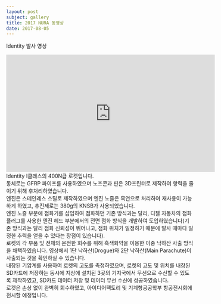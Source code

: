 ```yaml
---
layout: post
subject: gallery
title: 2017 NURA 동영상
date: 2017-08-05
---
```

Identity 발사 영상<br/>
<iframe width="560" height="315" src="https://www.youtube.com/embed/OLqPbJZj2Co" frameborder="0" allowfullscreen></iframe><br/>
Identity I클래스의 400N급 로켓입니다. <br/>
동체로는 GFRP 파이프를 사용하였으며 노즈콘과 핀은 3D프린터로 제작하여 항력을 줄이기 위해 후처리하였습니다. <br/>
엔진은 스테인레스 스틸로 제작하였으며 엔진 노즐은 흑연으로 처리하여 재사용이 가능하게 하였고, 추진제로는 380g의 KNSB가 사용되었습니다. <br/>
엔진 노즐 부분에 점화기를 삽입하여 점화하던 기존 방식과는 달리, 디젤 자동차의 점화 플러그를 사용한 엔진 헤드 부분에서의 전면 점화 방식을 개발하여 도입하였습니다(기존 방식과는 달리 점화 신뢰성이 뛰어나고, 점화 위치가 일정하기 때문에 발사 때마다 일정한 추력을 얻을 수 있다는 장점이 있습니다). <br/>
로켓의 각 부품 및 전체의 온전한 회수를 위해 흑색화약을 이용한 이중 낙하산 사출 방식을 채택하였습니다. 영상에서 1단 낙하산(Drogue)와 2단 낙하산(Main Parachute)이 사출되는 것을 확인하실 수 있습니다.<br/>
내장된 기압계를 사용하여 로켓의 고도를 측정하였으며, 로켓의 고도 및 위치를 내장된 SD카드에 저장하는 동시에 지상에 설치된 3곳의 기지국에서 무선으로 수신할 수 있도록 제작하였고, SD카드 데이터 저장 및 데이터 무선 수신에 성공하였습니다.<br/>
로켓은 손상 없이 완벽히 회수하였고, 아이디어팩토리 및 기계항공공학부 항공전시회에 전시할 예정입니다.
